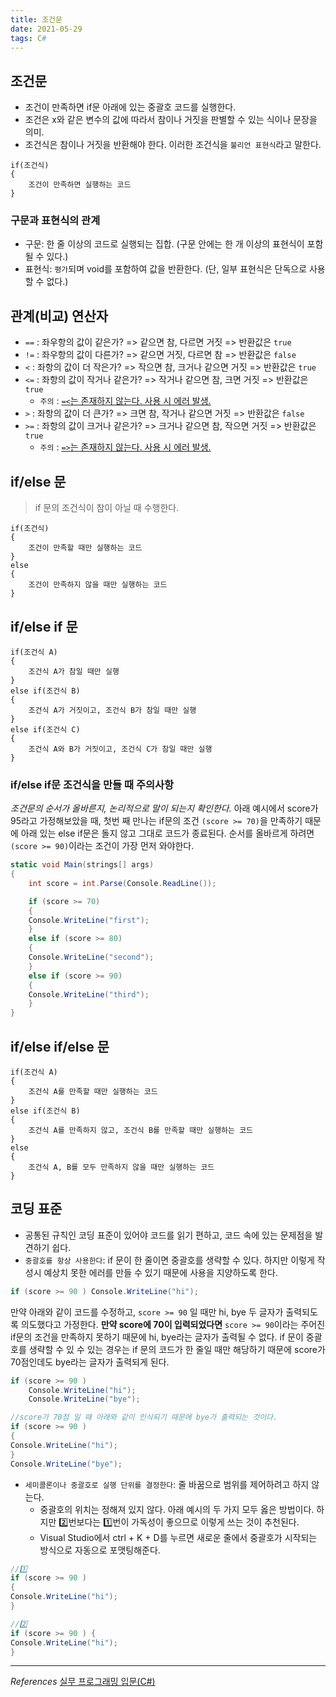 ```yaml
---
title: 조건문
date: 2021-05-29
tags: C#
---
```


## 조건문

- 조건이 만족하면 if문 아래에 있는 중괄호 코드를 실행한다.
- 조건은 x와 같은 변수의 값에 따라서 참이나 거짓을 판별할 수 있는 식이나 문장을 의미.
- 조건식은 참이나 거짓을 반환해야 한다. 이러한 조건식을 `불리언 표현식`라고 말한다.

```
if(조건식)
{
	조건이 만족하면 실행하는 코드
}
```

### 구문과 표현식의 관계

- 구문: 한 줄 이상의 코드로 실행되는 집합. (구문 안에는 한 개 이상의 표현식이 포함될 수 있다.)
- 표현식: `평가`되며 void를 포함하여 값을 반환한다. (단, 일부 표현식은 단독으로 사용할 수 없다.)

## 관계(비교) 연산자

- `==` : 좌우항의 값이 같은가? => 같으면 참, 다르면 거짓 => 반환값은 `true`
- `!=` : 좌우항의 값이 다른가? => 같으면 거짓, 다르면 참 => 반환값은 `false`
- `<` : 좌항의 값이 더 작은가? => 작으면 참, 크거나 같으면 거짓 => 반환값은 `true`
- `<=` : 좌항의 값이 작거나 같은가? => 작거나 같으면 참, 크면 거짓 => 반환값은 `true`
  - `주의` : <u>`=<`는 존재하지 않는다. 사용 시 에러 발생.</u>
- `>` : 좌항의 값이 더 큰가? => 크면 참, 작거나 같으면 거짓 => 반환값은 `false`
- `>=` : 좌항의 값이 크거나 같은가? => 크거나 같으면 참, 작으면 거짓 => 반환값은 `true`
  - `주의` : <u>`=>`는 존재하지 않는다. 사용 시 에러 발생.</u>

## if/else 문

> if 문의 조건식이 참이 아닐 때 수행한다.

```
if(조건식)
{
	조건이 만족할 때만 실행하는 코드
}
else
{
	조건이 만족하지 않을 때만 실행하는 코드
}
```

## if/else if 문

```
if(조건식 A)
{
	조건식 A가 참일 때만 실행
}
else if(조건식 B)
{
	조건식 A가 거짓이고, 조건식 B가 참일 때만 실행
}
else if(조건식 C)
{
	조건식 A와 B가 거짓이고, 조건식 C가 참일 때만 실행
}
```

### if/else if문 조건식을 만들 때 주의사항

_조건문의 순서가 올바른지, 논리적으로 말이 되는지 확인한다._ 아래 예시에서 score가 95라고 가정해보았을 때, 첫번 째 만나는 if문의 조건 `(score >= 70)`을 만족하기 때문에 아래 있는 else if문은 돌지 않고 그대로 코드가 종료된다. 순서를 올바르게 하려면 `(score >= 90)`이라는 조건이 가장 먼저 와야한다.

```c#
static void Main(strings[] args)
{
	int score = int.Parse(Console.ReadLine());

	if (score >= 70)
	{
	Console.WriteLine("first");
	}
	else if (score >= 80)
	{
	Console.WriteLine("second");
	}
	else if (score >= 90)
	{
	Console.WriteLine("third");
	}
}
```

## if/else if/else 문

```
if(조건식 A)
{
	조건식 A를 만족할 때만 실행하는 코드
}
else if(조건식 B)
{
	조건식 A를 만족하지 않고, 조건식 B를 만족할 때만 실행하는 코드
}
else
{
	조건식 A, B를 모두 만족하지 않을 때만 실행하는 코드
}
```

## 코딩 표준

- 공통된 규칙인 코딩 표준이 있어야 코드를 읽기 편하고, 코드 속에 있는 문제점을 발견하기 쉽다.
- `중괄호를 항상 사용한다`: if 문이 한 줄이면 중괄호를 생략할 수 있다. 하지만 이렇게 작성시 예상치 못한 에러를 만들 수 있기 때문에 사용을 지양하도록 한다.

```c#
if (score >= 90 ) Console.WriteLine("hi");
```

만약 아래와 같이 코드를 수정하고, `score >= 90` 일 때만 hi, bye 두 글자가 출력되도록 의도했다고 가정한다. **만약 score에 70이 입력되었다면** `score >= 90`이라는 주어진 if문의 조건을 만족하지 못하기 때문에 hi, bye라는 글자가 출력될 수 없다. if 문이 중괄호를 생략할 수 있 수 있는 경우는 if 문의 코드가 한 줄일 때만 해당하기 때문에 score가 70점인데도 bye라는 글자가 출력되게 된다.

```c#
if (score >= 90 )
	Console.WriteLine("hi");
	Console.WriteLine("bye");

//score가 70점 일 때 아래와 같이 인식되기 때문에 bye가 출력되는 것이다.
if (score >= 90 )
{
Console.WriteLine("hi");
}
Console.WriteLine("bye");
```

- `세미콜론이나 중괄호로 실행 단위를 결정한다`: 줄 바꿈으로 범위를 제어하려고 하지 않는다.
  - 중괄호의 위치는 정해져 있지 않다. 아래 예시의 두 가지 모두 옳은 방법이다. 하지만 2️⃣번보다는 1️⃣번이 가독성이 좋으므로 이렇게 쓰는 것이 추천된다.
  - Visual Studio에서 ctrl + K + D를 누르면 새로운 줄에서 중괄호가 시작되는 방식으로 자동으로 포맷팅해준다.

```c#
//1️⃣
if (score >= 90 )
{
Console.WriteLine("hi");
}

//2️⃣
if (score >= 90 ) {
Console.WriteLine("hi");
}
```

---

_References_
[실무 프로그래밍 입문(C#)](https://www.udemy.com/share/101tfkAEYTcVxXTXQJ/)
